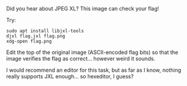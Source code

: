 Did you hear about JPEG XL? This image can check your flag!


Try:

```
sudo apt install libjxl-tools
djxl flag.jxl flag.png
xdg-open flag.png
```

Edit the top of the original image (ASCII-encoded flag bits) so that
the image verifies the flag as correct... however weird it sounds.

I would recommend an editor for this task, but as far as I know, nothing really
supports JXL enough... so hexeditor, I guess?
